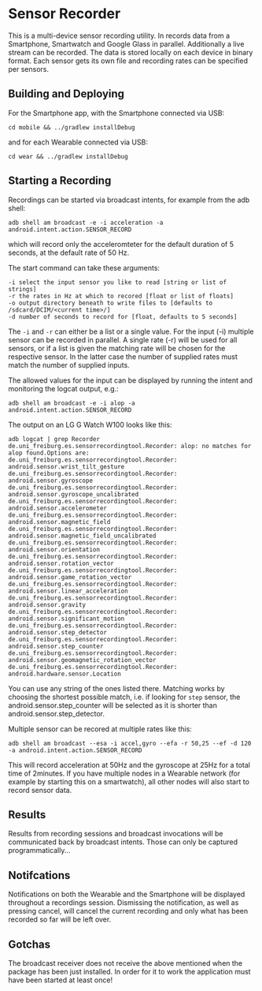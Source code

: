 # Sensor Recorder

 This is a multi-device sensor recording utility.
 In records data from a Smartphone, Smartwatch and Google Glass in parallel.
 Additionally a live stream can be recorded.
 The data is stored locally on each device in binary format.
 Each sensor gets its own file and recording rates can be specified per sensors.

## Building and Deploying

 For the Smartphone app, with the Smartphone connected via USB:

    cd mobile && ../gradlew installDebug

 and for each Wearable connected via USB:

    cd wear && ../gradlew installDebug

## Starting a Recording

 Recordings can be started via broadcast intents, for example from the adb shell:

    adb shell am broadcast -e -i acceleration -a android.intent.action.SENSOR_RECORD

 which will record only the acceleromteter for the default duration of 5 seconds, at the default rate of 50 Hz.

 The start command can take these arguments:

    -i select the input sensor you like to read [string or list of strings]
    -r the rates in Hz at which to recored [float or list of floats]
    -o output directory beneath to write files to [defaults to /sdcard/DCIM/<current time>/]
    -d number of seconds to record for [float, defaults to 5 seconds]

 The ```-i``` and ```-r``` can either be a list or a single value. For the input (-i) multiple sensor can be recorded in parallel. A single rate (-r) will be used for all sensors, or if a list is given the matching rate will be chosen for the respective sensor. In the latter case the number of supplied rates must match the number of supplied inputs.

 The allowed values for the input can be displayed by running the intent and monitoring the logcat output, e.g.:

    adb shell am broadcast -e -i alop -a android.intent.action.SENSOR_RECORD

 The output on an LG G Watch W100 looks like this:

    adb logcat | grep Recorder
    de.uni_freiburg.es.sensorrecordingtool.Recorder: alop: no matches for alop found.Options are: 
    de.uni_freiburg.es.sensorrecordingtool.Recorder: android.sensor.wrist_tilt_gesture
    de.uni_freiburg.es.sensorrecordingtool.Recorder: android.sensor.gyroscope
    de.uni_freiburg.es.sensorrecordingtool.Recorder: android.sensor.gyroscope_uncalibrated
    de.uni_freiburg.es.sensorrecordingtool.Recorder: android.sensor.accelerometer
    de.uni_freiburg.es.sensorrecordingtool.Recorder: android.sensor.magnetic_field
    de.uni_freiburg.es.sensorrecordingtool.Recorder: android.sensor.magnetic_field_uncalibrated
    de.uni_freiburg.es.sensorrecordingtool.Recorder: android.sensor.orientation
    de.uni_freiburg.es.sensorrecordingtool.Recorder: android.sensor.rotation_vector
    de.uni_freiburg.es.sensorrecordingtool.Recorder: android.sensor.game_rotation_vector
    de.uni_freiburg.es.sensorrecordingtool.Recorder: android.sensor.linear_acceleration
    de.uni_freiburg.es.sensorrecordingtool.Recorder: android.sensor.gravity
    de.uni_freiburg.es.sensorrecordingtool.Recorder: android.sensor.significant_motion
    de.uni_freiburg.es.sensorrecordingtool.Recorder: android.sensor.step_detector
    de.uni_freiburg.es.sensorrecordingtool.Recorder: android.sensor.step_counter
    de.uni_freiburg.es.sensorrecordingtool.Recorder: android.sensor.geomagnetic_rotation_vector
    de.uni_freiburg.es.sensorrecordingtool.Recorder: android.hardware.sensor.Location

 You can use any string of the ones listed there. Matching works by choosing the shortest possible match, i.e. if looking for ```step``` sensor, the android.sensor.step_counter will be selected as it is shorter than android.sensor.step_detector.

 Multiple sensor can be recored at multiple rates like this:

    adb shell am broadcast --esa -i accel,gyro --efa -r 50,25 --ef -d 120 -a android.intent.action.SENSOR_RECORD

 This will record acceleration at 50Hz and the gyroscope at 25Hz for a total time of 2minutes. If you have multiple nodes in a Wearable network (for example by starting this on a smartwatch), all other nodes will also start to record sensor data.

## Results

 Results from recording sessions and broadcast invocations will be communicated back by broadcast intents. Those can only be captured programmatically...

## Notifcations

 Notifications on both the Wearable and the Smartphone will be displayed throughout a recordings session. Dismissing the notification, as well as pressing cancel, will cancel the current recording and only what has been recorded so far will be left over.

## Gotchas

 The broadcast receiver does not receive the above mentioned when the package has been just installed. In order for it to work the application must have been started at least once!

